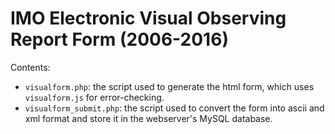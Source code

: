IMO Electronic Visual Observing Report Form (2006-2016)
=======================================================

Contents:
* `visualform.php`: the script used to generate the html form, which uses `visualform.js` for error-checking.
* `visualform_submit.php`: the script used to convert the form into ascii and xml format and store it in the webserver's MySQL database.
